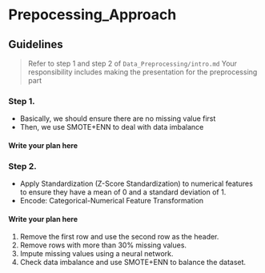# Prepocessing_Approach

## Guidelines
> Refer to step 1 and step 2 of `Data_Preprocessing/intro.md`
> Your responsibility includes making the presentation for the preprocessing part

### Step 1.
- Basically, we should ensure there are no missing value first
- Then, we use SMOTE+ENN to deal with data imbalance

#### Write your plan here

### Step 2.
- Apply Standardization (Z-Score Standardization) to numerical features to ensure they have a mean of 0 and a standard deviation of 1.
- Encode: Categorical-Numerical Feature Transformation

#### Write your plan here
1. Remove the first row and use the second row as the header.
2. Remove rows with more than 30% missing values.
3. Impute missing values using a neural network.
4. Check data imbalance and use SMOTE+ENN to balance the dataset.

